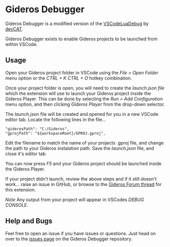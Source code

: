 # Gideros Debugger

Gideros Debugger is a modified version of the [VSCodeLuaDebug](https://github.com/devcat-studio/VSCodeLuaDebug/blob/master/Extension/README.md) by [devCAT](https://github.com/devcat-studio).

Gideros Debugger exists to enable Gideros projects to be launched from within VSCode.

## Usage
Open your Gideros project folder in VSCode using the *File > Open Folder* menu option or the *CTRL + K CTRL + O* hotkey combination.

Once your project folder is open, you will need to create the *launch.json file* which the extension will use to launch your Gideros project inside the Gideros Player. This can be done by selecting the *Run > Add Configuration* menu option, and then clicking *Gideros Player* from the drop-down selector.

The *launch.json* file will be created and opened for you in a new VSCode editor tab. Locate the following lines in the file...

    "giderosPath": "C:/Gideros",
    "gprojPath": "${workspaceRoot}/GPROJ.gproj",

Edit the filename to match the name of your projects .gproj file, and change the path to your Gideros instalation path. Save the *launch.json* file, and close it's editor tab.

You can now press *F5* and your Gideros project should be launched inside the Gideros Player.

If your project didn't launch, review the above steps and if it still doesn't work... raise an issue in GitHub, or browse to the [Gideros Forum thread](http://forum.giderosmobile.com/discussion/8382/gideros-vscode-integration) for this extension.

_Note_ Any output from your project will appear in VSCodes *DEBUG CONSOLE*.

## Help and Bugs
Feel free to open an issue if you have issues or questions. Just head on over to the [issues page](https://github.com/Antix-Development/VSCode-Gideros-Debug/issues) on the Gideros Debugger repository.

